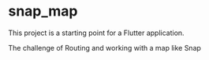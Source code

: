 # snap_map

This project is a starting point for a Flutter application.

The challenge of Routing and working with a map like Snap


